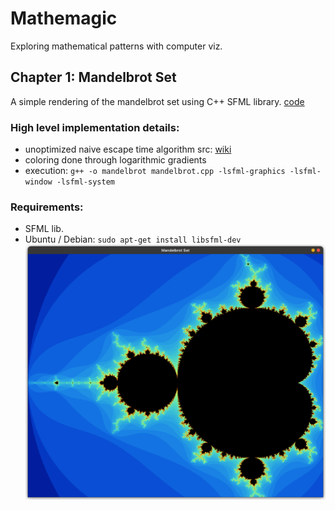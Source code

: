 # Mathemagic
Exploring mathematical patterns with computer viz.

## Chapter 1: Mandelbrot Set
A simple rendering of the mandelbrot set using C++ SFML library. [code](/mandelbrot_sfml/mandelbrot.cpp)  
### High level implementation details:
- unoptimized naive escape time algorithm src: [wiki](https://en.wikipedia.org/wiki/Plotting_algorithms_for_the_Mandelbrot_set#Escape_time_algorithm)
- coloring done through logarithmic gradients
- execution: `g++ -o mandelbrot mandelbrot.cpp -lsfml-graphics -lsfml-window -lsfml-system`  

### Requirements:
- SFML lib.
- Ubuntu / Debian: `sudo apt-get install libsfml-dev`
![mandelbrot](/mandelbrot_sfml/mandelbrot_viz.png)
